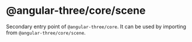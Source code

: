 # @angular-three/core/scene

Secondary entry point of `@angular-three/core`. It can be used by importing from `@angular-three/core/scene`.
